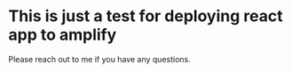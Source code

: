 # This is just a test for deploying react app to amplify

Please reach out to me if you have any questions.

